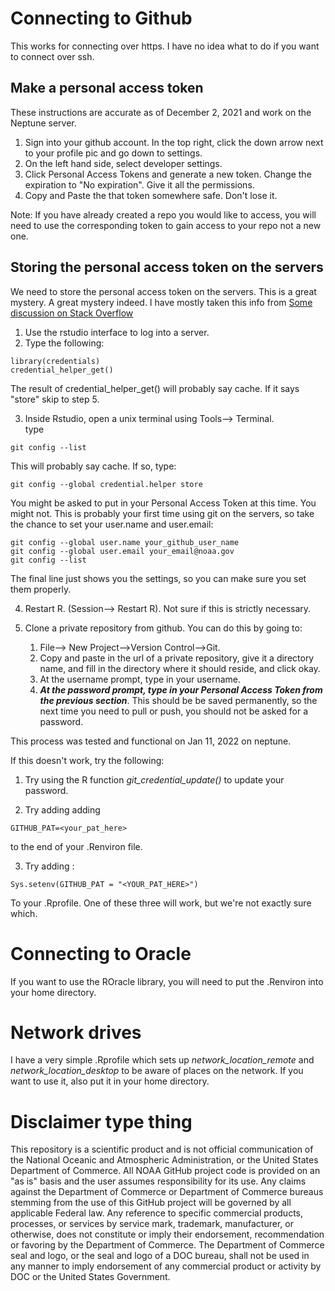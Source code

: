 # Connecting to Github

This works for connecting over https. I have no idea what to do if you want to connect over ssh.

## Make a personal access token
These instructions are accurate as of December 2, 2021 and work on the Neptune server.

1. Sign into your github account.  In the top right, click the down arrow next to your profile pic and go down to settings.
2. On the left hand side, select developer settings.
3. Click Personal Access Tokens and generate a new token.  Change the expiration to "No expiration". Give it all the permissions.  
4. Copy and Paste the that token somewhere safe.  Don't lose it. 

Note: If you have already created a repo you would like to access, you will need to use the corresponding token to gain access to your repo not a new one. 

## Storing the personal access token on the servers
We need to store the personal access token on the servers. This is a great mystery. A great mystery indeed.  I have mostly taken this info from [Some discussion on Stack Overflow](https://stackoverflow.com/questions/46645843/where-to-store-my-git-personal-access-token)

1. Use the rstudio interface to log into a server.
2.  Type the following:


```
library(credentials)
credential_helper_get()
```
The result of credential_helper_get() will probably say cache.  If it says "store" skip to step 5.

3.  Inside Rstudio, open a unix terminal using Tools--> Terminal.  
type
```
git config --list
```

This will probably say cache.  If so, type:

```
git config --global credential.helper store
``` 

You might be asked to put in your Personal Access Token at this time. You might not.  This is probably your first time using git on the servers, so take the chance to set  your user.name and user.email:

```
git config --global user.name your_github_user_name
git config --global user.email your_email@noaa.gov
git config --list
```

The final line just shows you the settings, so you can make sure you set them properly.

4.  Restart R. (Session--> Restart R). Not sure if this is strictly necessary.

5.  Clone a private repository from github. You can do this by going to:
    1.  File--> New Project-->Version Control-->Git.
    2.  Copy and paste in the url of a private repository, give it a directory name, and fill in the directory where it should reside, and click okay. 
    3.  At the username prompt, type in your username.
    4.  ***At the password prompt, type in your Personal Access Token from the previous section***.  This should be be saved permanently, so the next time you need to pull or push, you should not be asked for a password.

This process was tested and functional on Jan 11, 2022 on neptune.


If this doesn't work, try the following:

1. Try using the R function *git_credential_update()* to update your password.

2. Try adding adding 
```
GITHUB_PAT=<your_pat_here>
```
to the end of your .Renviron file.

3.  Try adding :
```
Sys.setenv(GITHUB_PAT = "<YOUR_PAT_HERE>")
```
To your .Rprofile.  One of these three will work, but we're not exactly sure which.

# Connecting to Oracle

If you want to use the ROracle library, you will need to put the .Renviron into your home directory.  

# Network drives

I have a very simple .Rprofile which sets up *network_location_remote* and *network_location_desktop* to be aware of places on the network.  If you want to use it, also put it in your home directory. 

# Disclaimer type thing
This repository is a scientific product and is not official communication of the National Oceanic and Atmospheric Administration, or the United States Department of Commerce. All NOAA GitHub project code is provided on an "as is" basis and the user assumes responsibility for its use. Any claims against the Department of Commerce or Department of Commerce bureaus stemming from the use of this GitHub project will be governed by all applicable Federal law. Any reference to specific commercial products, processes, or services by service mark, trademark, manufacturer, or otherwise, does not constitute or imply their endorsement, recommendation or favoring by the Department of Commerce. The Department of Commerce seal and logo, or the seal and logo of a DOC bureau, shall not be used in any manner to imply endorsement of any commercial product or activity by DOC or the United States Government.
